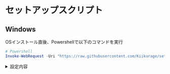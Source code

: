 # セットアップスクリプト

## Windows

OSインストール直後、Powershellで以下のコマンドを実行

```powershell
# Powershell
Invoke-WebRequest -Uri "https://raw.githubusercontent.com/Kiikurage/setup/refs/heads/master/configuration.dsc.yml" -OutFile "$env:TEMP\config.yml"; winget configure "$env:TEMP\config.yml"
```

<details>
  <summary>設定内容</summary>

- OSの設定
    - エクスプローラの「ホーム」メニューを非表示に
    - エクスプローラの「ギャラリー」メニューを非表示に
    - エクスプローラで隠しファイルを表示
    - エクスプローラで拡張子を表示
    - タスクバーの検索ボックスを非表示に
    - タスクバーの「タスクビュー」アイコンを非表示に
    - タスクバーのウィジェットを非表示に
- アプリのインストール
    - 1Password
    - Google Chrome
    - VSCode
    - Visual Studio 2022
    - PowerToys
    - JetBrains Toolbox
    - Steam
    - Epic Games Launcher
    - OBS
- PowerToysの設定
    - いらないモジュールの無効化

- 今後対応したいこと
    - JetBrains ToolBoxからRiderをインストール
    - WSLにzsh/oh-my-zshを導入
    - PowerToys設定
        - Keyboard Managerのショートカット再マップ
            - `Win+Space` を `Alt+チルダ` へ
    - Microsoft IMEの削除

</details>

